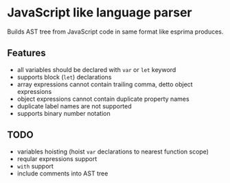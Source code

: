 JavaScript like language parser
=====================
Builds AST tree from JavaScript code in same format like esprima produces.

Features
-----------------------
- all variables should be declared with ```var``` or ```let``` keyword
- supports block (```let```) declarations
- array expressions cannot contain trailing comma, detto object expressions
- object expressions cannot contain duplicate property names
- duplicate label names are not supported
- supports binary number notation

TODO
-----------------------
- variables hoisting (hoist ```var``` declarations to nearest function scope)
- reqular expressions support
- ```with``` support
- include comments into AST tree

